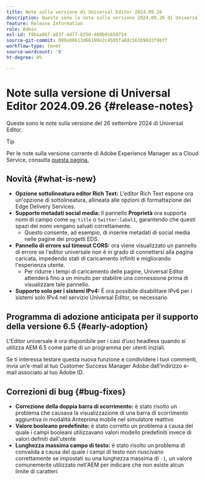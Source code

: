 ```yaml
---
title: Note sulla versione di Universal Editor 2024.09.26
description: Queste sono le note sulla versione 2024.09.26 di Universal Editor.
feature: Release Information
role: Admin
exl-id: f9baa86f-a83f-4477-8250-460b91659724
source-git-commit: 089a00613d66190e2c4585fa8dc561b98d3f9bff
workflow-type: tm+mt
source-wordcount: '0'
ht-degree: 0%

---
```


# Note sulla versione di Universal Editor 2024.09.26 {#release-notes}

Queste sono le note sulla versione del 26 settembre 2024 di Universal Editor.

>[!TIP]
>
>Per le note sulla versione corrente di Adobe Experience Manager as a Cloud Service, consulta [questa pagina.](/help/release-notes/release-notes-cloud/release-notes-current.md)

## Novità {#what-is-new}

* **Opzione sottolineatura editor Rich Text:** L&#39;editor Rich Text espone ora un&#39;opzione di sottolineatura, allineata alle opzioni di formattazione dei Edge Delivery Services.
* **Supporto metadati social media:** Il pannello **Proprietà** ora supporta nomi di campo come `og:title` o `twitter:label1`, garantendo che questi spazi dei nomi vengano salvati correttamente.
   * Questo consente, ad esempio, di inserire metadati di social media nelle pagine dei progetti EDS.
* **Pannello di errore sul timeout CORS:** ora viene visualizzato un pannello di errore se l&#39;editor universale non è in grado di connettersi alla pagina caricata, impedendo stati di caricamento infiniti e migliorando l&#39;esperienza utente.
   * Per ridurre i tempi di caricamento delle pagine, Universal Editor attenderà fino a un minuto per stabilire una connessione prima di visualizzare tale pannello.
* **Supporto solo per i sistemi IPv4:** È ora possibile disabilitare IPv6 per i sistemi solo IPv4 nel servizio Universal Editor, se necessario

## Programma di adozione anticipata per il supporto della versione 6.5 {#early-adoption}

L’Editor universale è ora disponibile per i casi d’uso headless quando si utilizza AEM 6.5 come parte di un programma per utenti iniziali.

Se ti interessa testare questa nuova funzione e condividere i tuoi commenti, invia un’e-mail al tuo Customer Success Manager Adobe dall’indirizzo e-mail associato al tuo Adobe ID.

## Correzioni di bug {#bug-fixes}

* **Correzione della doppia barra di scorrimento:** è stato risolto un problema che causava la visualizzazione di una barra di scorrimento aggiuntiva in modalità Anteprima mobile nel simulatore reattivo
* **Valore booleano predefinito:** è stato corretto un problema a causa del quale i campi booleani utilizzavano valori modello predefiniti invece di valori definiti dall&#39;utente
* **Lunghezza massima campo di testo:** è stato risolto un problema di convalida a causa del quale i campi di testo non riuscivano correttamente se impostati su una lunghezza massima di `-1`, un valore comunemente utilizzato nell&#39;AEM per indicare che non esiste alcun limite di caratteri
